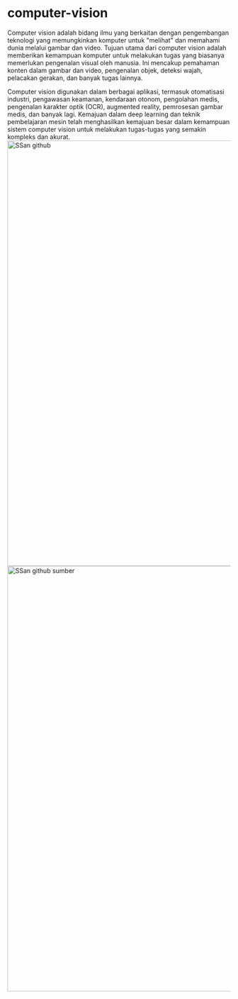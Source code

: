 # computer-vision
Computer vision adalah bidang ilmu yang berkaitan dengan pengembangan teknologi yang memungkinkan komputer untuk "melihat" dan memahami dunia melalui gambar dan video. Tujuan utama dari computer vision adalah memberikan kemampuan komputer untuk melakukan tugas yang biasanya memerlukan pengenalan visual oleh manusia. Ini mencakup pemahaman konten dalam gambar dan video, pengenalan objek, deteksi wajah, pelacakan gerakan, dan banyak tugas lainnya.

Computer vision digunakan dalam berbagai aplikasi, termasuk otomatisasi industri, pengawasan keamanan, kendaraan otonom, pengolahan medis, pengenalan karakter optik (OCR), augmented reality, pemrosesan gambar medis, dan banyak lagi. Kemajuan dalam deep learning dan teknik pembelajaran mesin telah menghasilkan kemajuan besar dalam kemampuan sistem computer vision untuk melakukan tugas-tugas yang semakin kompleks dan akurat.
<img width="960" alt="SSan github" src="https://github.com/FikriSflh/computer-vision/assets/148163834/ffbdf97a-91a5-4286-8c6b-a5fc50cabc5e">
<img width="960" alt="SSan github sumber" src="https://github.com/FikriSflh/computer-vision/assets/148163834/48182d31-80cb-4e00-b8df-0250268c4300">
